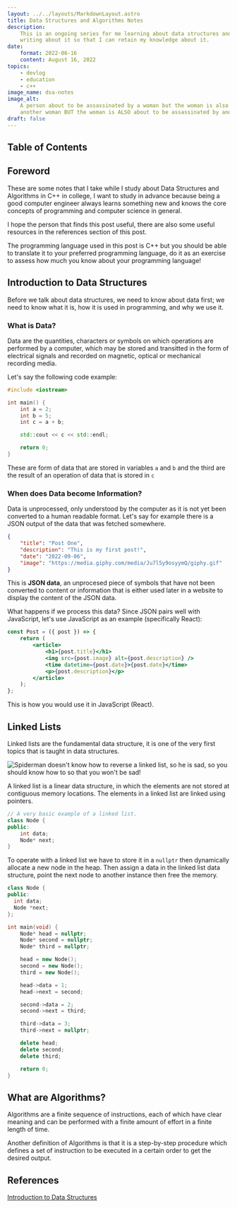 ```yaml
---
layout: ../../layouts/MarkdownLayout.astro
title: Data Structures and Algorithms Notes
description:
    This is an ongoing series for me learning about data structures and algorithms using C++, I am
    writing about it so that I can retain my knowledge about it.
date:
    format: 2022-06-16
    content: August 16, 2022
topics:
    - devlog
    - education
    - c++
image_name: dsa-notes
image_alt:
    A person about to be assassinated by a woman but the woman is also about to be assassinated by
    another woman BUT the woman is ALSO about to be assassinated by another man!
draft: false
---
```


## Table of Contents

## Foreword

These are some notes that I take while I study about Data Structures and Algorithms in C++ in
college, I want to study in advance because being a good computer engineer always learns something
new and knows the core concepts of programming and computer science in general.

I hope the person that finds this post useful, there are also some useful resources in the
references section of this post.

The programming language used in this post is C++ but you should be able to translate it to your
preferred programming language, do it as an exercise to assess how much you know about your
programming language!

## Introduction to Data Structures

Before we talk about data structures, we need to know about data first; we need to know what it is,
how it is used in programming, and why we use it.

### What is Data?

Data are the quantities, characters or symbols on which operations are performed by a computer,
which may be stored and transitted in the form of electrical signals and recorded on magnetic,
optical or mechanical recording media.

Let's say the following code example:

```cpp
#include <iostream>

int main() {
    int a = 2;
    int b = 5;
    int c = a + b;

    std::cout << c << std::endl;

    return 0;
}
```

These are form of data that are stored in variables `a` and `b` and the third are the result of an
operation of data that is stored in `c`

### When does Data become Information?

Data is unprocessed, only understood by the computer as it is not yet been converted to a human
readable format. Let's say for example there is a JSON output of the data that was fetched
somewhere.

```json
{
	"title": "Post One",
	"description": "This is my first post!",
	"date": "2022-09-06",
	"image": "https://media.giphy.com/media/Ju7l5y9osyymQ/giphy.gif"
}
```

This is **JSON data**, an unprocesed piece of symbols that have not been converted to content or
information that is either used later in a website to display the content of the JSON data.

What happens if we process this data? Since JSON pairs well with JavaScript, let's use JavaScript as
an example (specifically React):

```jsx
const Post = ({ post }) => {
	return (
		<article>
			<h1>{post.title}</h1>
			<img src={post.image} alt={post.description} />
			<time datetime={post.date}>{post.date}</time>
			<p>{post.description}</p>
		</article>
	);
};
```

This is how you would use it in JavaScript (React).

## Linked Lists

Linked lists are the fundamental data structure, it is one of the very first topics that is taught
in data structures.

![Spiderman doesn't know how to reverse a linked list, so he is sad, so you should know how to so that you won't be sad!](/spiderman-linked-list.jpeg)

A linked list is a linear data structure, in which the elements are not stored at contiguous memory
locations. The elements in a linked list are linked using pointers.

```cpp
// A very basic example of a linked list.
class Node {
public:
    int data;
    Node* next;
}
```

To operate with a linked list we have to store it in a `nullptr` then dynamically allocate a new
node in the heap. Then assign a data in the linked list data structure, point the next node to
another instance then free the memory.

```cpp
class Node {
public:
  int data;
  Node *next;
};

int main(void) {
    Node* head = nullptr;
    Node* second = nullptr;
    Node* third = nullptr;

    head = new Node();
    second = new Node();
    third = new Node();

    head->data = 1;
    head->next = second;

    second->data = 2;
    second->next = third;

    third->data = 3;
    third->next = nullptr;

    delete head;
    delete second;
    delete third;

    return 0;
}
```

## What are Algorithms?

Algorithms are a finite sequence of instructions, each of which have clear meaning and can be
performed with a finite amount of effort in a finite length of time.

Another definition of Algorithms is that it is a step-by-step procedure which defines a set of
instruction to be executed in a certain order to get the desired output.

## References

[Introduction to Data Structures][intro-to-dsa]

[intro-to-dsa]: https://www.youtube.com/watch?v=xLetJpcjHS0&list=PLBlnK6fEyqRj9lld8sWIUNwlKfdUoPd1Y
